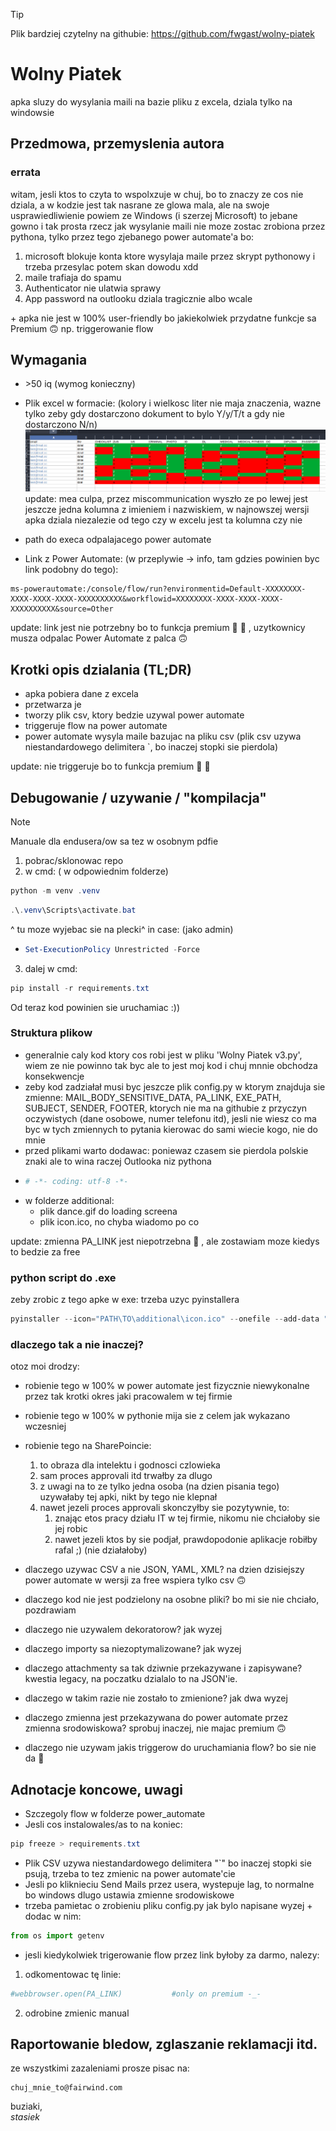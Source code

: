> [!TIP]
> Plik bardziej czytelny na githubie: https://github.com/fwgast/wolny-piatek

# Wolny Piatek

apka sluzy do wysylania maili na bazie pliku z excela, dziala tylko na windowsie

## Przedmowa, przemyslenia autora

### errata
witam, jesli ktos to czyta to wspolxzuje w chuj, bo to znaczy ze cos nie dziala, a w kodzie jest tak nasrane ze glowa mala, ale na swoje usprawiedliwienie powiem ze Windows (i szerzej Microsoft) to jebane gowno i tak prosta rzecz jak wysylanie maili nie moze zostac zrobiona przez pythona, tylko przez tego zjebanego power automate'a bo:
1. microsoft blokuje konta ktore wysylaja maile przez skrypt pythonowy i trzeba przesylac potem skan dowodu xdd
2. maile trafiaja do spamu
3. Authenticator nie ulatwia sprawy
4. App password na outlooku dziala tragicznie albo wcale

\+ apka nie jest w 100% user-friendly bo jakiekolwiek przydatne funkcje sa Premium :upside_down_face: np. triggerowanie flow


## Wymagania
- \>50 iq (wymog konieczny)
- Plik excel w formacie:  (kolory i wielkosc liter nie maja znaczenia, wazne tylko zeby gdy dostarczono dokument to bylo Y/y/T/t a gdy nie dostarczono N/n)
![alt text](https://github.com/fwgast/wolny-piatek/blob/main/additonal/excel2.png)
\
update: mea culpa, przez miscommunication wyszło ze po lewej jest jeszcze jedna kolumna z imieniem i nazwiskiem, w najnowszej wersji apka dziala niezalezie od tego czy w excelu jest ta kolumna czy nie

- path do execa odpalajacego power automate
- Link z Power Automate: (w przeplywie -> info, tam gdzies powinien byc link podobny do tego):

```
ms-powerautomate:/console/flow/run?environmentid=Default-XXXXXXXX-XXXX-XXXX-XXXX-XXXXXXXXXX&workflowid=XXXXXXXX-XXXX-XXXX-XXXX-XXXXXXXXXX&source=Other
```
update: link jest nie potrzebny bo to funkcja premium :clown_face: :clown_face: , uzytkownicy musza odpalac Power Automate z palca :upside_down_face:

## Krotki opis dzialania (TL;DR)
* apka pobiera dane z excela 
* przetwarza je
* tworzy plik csv, ktory bedzie uzywal power automate 
* triggeruje flow na power automate
* power automate wysyla maile bazujac na pliku csv (plik csv uzywa niestandardowego delimitera `, bo inaczej stopki sie pierdola)

update: nie triggeruje bo to funkcja premium :clown_face: :clown_face:

## Debugowanie / uzywanie / "kompilacja"

> [!NOTE] 
> Manuale dla endusera/ow sa tez w osobnym pdfie
1. pobrac/sklonowac repo
2. w cmd: ( w odpowiednim folderze)
```powershell
python -m venv .venv
```
```powershell
.\.venv\Scripts\activate.bat
```
^ tu moze wyjebac sie na plecki^ in case: (jako admin)
*   ```powershell
    Set-ExecutionPolicy Unrestricted -Force
    ```
3. dalej w cmd:
```powershell
pip install -r requirements.txt
```
Od teraz kod powinien sie uruchamiac :))

### Struktura plikow
- generalnie caly kod ktory cos robi jest w pliku 'Wolny Piatek v3.py', wiem ze nie powinno tak byc ale to jest moj kod i chuj mnnie obchodza konsekwencje
- zeby kod zadziałał musi byc jeszcze plik config.py w ktorym znajduja sie zmienne: MAIL_BODY_SENSITIVE_DATA, PA_LINK, EXE_PATH, SUBJECT, SENDER, FOOTER, ktorych nie ma na githubie z przyczyn oczywistych (dane osobowe, numer telefonu itd), jesli nie wiesz co ma byc w tych zmiennych to pytania kierowac do sami wiecie kogo, nie do mnie
- przed plikami warto dodawac: poniewaz czasem sie pierdola polskie znaki ale to wina raczej Outlooka niz pythona
*   ```python
    # -*- coding: utf-8 -*-
    ```
- w folderze additional:
  - plik dance.gif do loading screena  
  - plik icon.ico, no chyba wiadomo po co

update: zmienna PA_LINK jest niepotrzebna :slightly_smiling_face: , ale zostawiam moze kiedys to bedzie za free

### python script do .exe
zeby zrobic z tego apke w exe:
trzeba uzyc pyinstallera

```powershell
pyinstaller --icon="PATH\TO\additional\icon.ico" --onefile --add-data "PATH\TO\additional\dance.gif;." --add-data "PATH\TO\additional\icon.ico;." --windowed '.\Wolny Piatek v3.py'
```

### dlaczego tak a nie inaczej?
otoz moi drodzy: 
- robienie tego w 100% w power automate jest fizycznie niewykonalne przez tak krotki okres jaki pracowalem w tej firmie
- robienie tego w 100% w pythonie mija sie z celem jak wykazano wczesniej
- robienie tego na SharePoincie:
  1. to obraza dla intelektu i godnosci czlowieka
  2. sam proces approvali itd trwałby za dlugo
  3. z uwagi na to ze tylko jedna osoba (na dzien pisania tego) uzywałaby tej apki, nikt by tego nie klepnał
  4. nawet jezeli proces approvali skonczyłby sie pozytywnie, to:
        1. znając etos pracy działu IT w tej firmie, nikomu nie chciałoby sie jej robic 
        2. nawet jezeli ktos by sie podjał, prawdopodonie aplikacje robiłby rafal ;) (nie działałoby)


- dlaczego uzywac CSV a nie JSON, YAML, XML? na dzien dzisiejszy power automate w wersji za free wspiera tylko csv :upside_down_face:
- dlaczego kod nie jest podzielony na osobne pliki? bo mi sie nie chciało, pozdrawiam
- dlaczego nie uzywalem dekoratorow? jak wyzej
- dlaczego importy sa niezoptymalizowane? jak wyzej
- dlaczego attachmenty sa tak dziwnie przekazywane i zapisywane? kwestia legacy, na poczatku dzialalo to na JSON'ie.
- dlaczego w takim razie nie zostało to zmienione? jak dwa wyzej
- dlaczego zmienna jest przekazywana do power automate przez zmienna srodowiskowa? sprobuj inaczej, nie majac premium :upside_down_face:
- dlaczego nie uzywam jakis triggerow do uruchamiania flow? bo sie nie da :slightly_smiling_face:


## Adnotacje koncowe, uwagi
* Szczegoly flow w folderze power_automate
* Jesli cos instalowales/as to na koniec:
```powershell
pip freeze > requirements.txt
```
* Plik CSV uzywa niestandardowego delimitera "`" bo inaczej stopki sie psują, trzeba to tez zmienic na power automate'cie
* Jesli po kliknieciu Send Mails przez usera, wystepuje lag, to normalne bo windows dlugo ustawia zmienne srodowiskowe
* trzeba pamietac o zrobieniu pliku config.py jak bylo napisane wyzej + dodac w nim:
```python
from os import getenv
```
* jesli kiedykolwiek trigerowanie flow przez link byłoby za darmo, nalezy:
1. odkomentowac tę linie:
```python
#webbrowser.open(PA_LINK)           #only on premium -_-
```
2. odrobine zmienic manual

## Raportowanie bledow, zglaszanie reklamacji itd.
ze wszystkimi zazaleniami prosze pisac na:
```mail
chuj_mnie_to@fairwind.com
```

buziaki, \
<em>stasiek<em>
